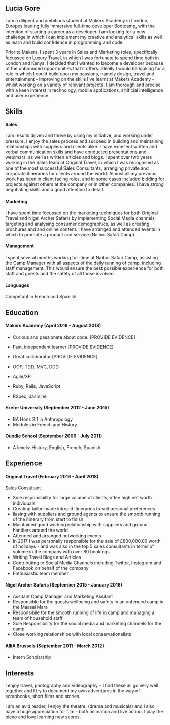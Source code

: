 ## Lucia Gore

I am a diligent and ambitious student at Makers Academy in London, Europes leading fully immersive full-time developer Bootcamp, with the intention of starting a career as a developer. I am looking for a new challenge in which I can implement my creative and analytical skills as well as learn and build confidence in programming and code. 

Prior to Makers, I spent 3 years in Sales and Marketing roles, specifically focussed on Luxury Travel, in which I was fortunate to spend time both in London and Kenya. I decided that I wanted to become a developer because of the unbounded opportunities that it offers. Ideally I would be looking for a role in which I could build upon my passions, namely design, travel and entertainment - improving on the skills I've learnt at Makers Academy - whilst working on a variety of relevant projects. I am thorough and precise with a keen interest in technology, mobile applications, artificial intelligence and user experience.  


## Skills
 
#### Sales

I am results driven and thrive by using my initiative, and working under pressure. I enjoy the sales process and succeed in building and maintaining relationships with suppliers and clients alike. I have excellent written and verbal communication skills and have conducted presentations and webimars, as well as written articles and blogs. I spent over two years working in the Sales team at Original Travel, in which I was recognised as one of the most successful Sales Consultants, arranging private and corporate itineraries for clients around the world. Almost all my previous work has been in client facing roles, and in some cases included bidding for projects against others at the company or in other companies. I have strong negotiating skills and a good attention to detail.

#### Marketing

I have spent time focussed on the marketing techniques for both Original Travel and Nigel Archer Safaris by implementing Social Media channels, targeting and analysing consumer demographics, as well as creating brochures and and online content. I have arranged and attended events in which to promote a product and service (Naibor Safari Camp).

#### Management

I spent several months working full-time at Naibor Safari Camp, assisting the Camp Manager with all aspects of the daily running of camp, including staff management. This would ensure the best possible experience for both staff and guests and the safety of all those involved.

#### Languages
Competant in French and Spanish

## Education

#### Makers Academy (April 2018 - August 2018)
- Curious and passionate about code. [PROVIDE EVIDENCE]
- Fast, independent learner [PROVIDE EVIDENCE]
- Great collaborator [PROVIDE EVIDENCE]

- OOP, TDD, MVC, DDD
- Agile/XP
- Ruby, Rails, JavaScript
- RSpec, Jasmine

#### Exeter University (September 2012 - June 2015)
- BA Hons 2:1 in Anthropology 
- Modules in French and History

#### Oundle School (September 2006 - July 2011)
 - A levels: History, English, French, Spanish

## Experience

#### Original Travel (February 2016 - April 2018)
Sales Consultant
  - Sole responsibility for large volume of clients, often high net worth individuals
   - Creating tailor-made intrepid itineraries to suit personal preferences
   - liasing with suppliers and ground agents to ensure the smooth running of the itinerary from start to finish
  - Maintained good working relationship with suppliers and ground handlers around the world
  - Attended and arranged networking events
  - In 2017 I was personally responsible for the sale of £800,000.00 worth of holidays - and was also in the top 5 sales  consultants in terms of volume in the company with over 80 bookings
  - Writing Travel Blogs and Articles
  - Contributing to Social Media Channels including Twitter, Instagram and Facebook on behalf of the company
  - Enthusiastic team member
  
#### Nigel Archer Safaris (September 2015 - January 2016)
 - Assitant Camp Manager and Marketing Assitant
  - Responsible for the guests wellbeing and safety in an unfenced camp in the Maasai Mara
  - Responsibile for the smooth running of life in camp and managing a team of household staff
 - Sole Responsibility for the social media and marketing channels for the camp. 
 - Close working relationships with local conservationalists
 
#### AlliA Brussels (September 2011 - March 2012)
 - Intern Scholarship

## Interests

I enjoy travel, photography and videography - I find these all go very well together and I try to document my own adventures in the way of scrapbooks, short films and stories.

I am an avid reader, I enjoy the theatre, (drama and musicals) and I also have a huge appreciation for film - both animation and live action. I play the piano and love learning new scores. 
